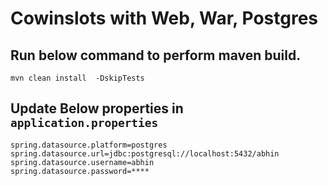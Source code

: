 
# Cowinslots with Web, War, Postgres


## Run below command to perform maven build. 

```
mvn clean install  -DskipTests
```

## Update Below properties in ```application.properties```

```
spring.datasource.platform=postgres
spring.datasource.url=jdbc:postgresql://localhost:5432/abhin
spring.datasource.username=abhin
spring.datasource.password=****
```


